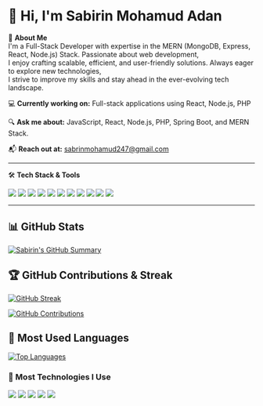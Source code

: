 # 👋 Hi, I'm Sabirin Mohamud Adan

🚀 **About Me**  
I'm a Full-Stack Developer with expertise in the MERN (MongoDB, Express, React, Node.js) Stack. Passionate about web development,  
I enjoy crafting scalable, efficient, and user-friendly solutions. Always eager to explore new technologies,  
I strive to improve my skills and stay ahead in the ever-evolving tech landscape.

💻 **Currently working on:** Full-stack applications using React, Node.js, PHP  

🔍 **Ask me about:** JavaScript, React, Node.js, PHP, Spring Boot, and MERN Stack.  

📬 **Reach out at:** sabrinmohamud247@gmail.com  

---

🛠 **Tech Stack & Tools**
<p align="left">
   <img src="https://img.shields.io/badge/HTML5-E34F26?style=flat&logo=html5&logoColor=white"/>
   <img src="https://img.shields.io/badge/CSS3-1572B6?style=flat&logo=css3&logoColor=white"/>
   <img src="https://img.shields.io/badge/JavaScript-F7DF1E?style=flat&logo=javascript&logoColor=black"/>
   <img src="https://img.shields.io/badge/React-61DAFB?style=flat&logo=react&logoColor=black"/>
   <img src="https://img.shields.io/badge/Node.js-339933?style=flat&logo=node.js&logoColor=white"/>
   <img src="https://img.shields.io/badge/Express.js-000000?style=flat&logo=express&logoColor=white"/>
   <img src="https://img.shields.io/badge/MongoDB-47A248?style=flat&logo=mongodb&logoColor=white"/>
   <img src="https://img.shields.io/badge/MySQL-4479A1?style=flat&logo=mysql&logoColor=white"/>
   <img src="https://img.shields.io/badge/PostgreSQL-336791?style=flat&logo=postgresql&logoColor=white"/>
   <img src="https://img.shields.io/badge/PHP-777BB4?style=flat&logo=php&logoColor=white"/>
   <img src="https://img.shields.io/badge/Spring%20Boot-6DB33F?style=flat&logo=spring-boot&logoColor=white"/>
</p>

---

## 📊 GitHub Stats  


[![Sabirin's GitHub Summary](https://github-profile-summary-cards.vercel.app/api/cards/profile-details?username=SabirinMohamudAdan&theme=radical)](https://github.com/vn7n24fzkq/github-profile-summary-cards)


 

## 🏆 GitHub Contributions & Streak  

[![GitHub Streak](https://github-readme-streak-stats.herokuapp.com/?user=SabirinMohamudAdan&theme=radical&ring=FF1493&fire=FF1493&currStreakLabel=FFD700)](https://git.io/streak-stats)



[![GitHub Contributions](https://github-readme-stats.vercel.app/api?username=SabirinMohamudAdan&show_icons=true&count_private=true&include_all_commits=true&theme=radical)](https://github.com/SabirinMohamudAdan)


## 📌 Most Used Languages  
 
[![Top Languages](https://github-readme-stats.vercel.app/api/top-langs/?username=SabirinMohamudAdan&layout=compact&theme=radical)](https://github.com/anuraghazra/github-readme-stats)




### 🚀 Most Technologies I Use  
<p align="left">
  <img src="https://img.shields.io/badge/JavaScript-F7DF1E?style=flat&logo=javascript&logoColor=black"/>
  <img src="https://img.shields.io/badge/Node.js-339933?style=flat&logo=node.js&logoColor=white"/>
  <img src="https://img.shields.io/badge/React-61DAFB?style=flat&logo=react&logoColor=black"/>
  <img src="https://img.shields.io/badge/Tailwind_CSS-38B2AC?style=flat&logo=tailwind-css&logoColor=white"/>
  <img src="https://img.shields.io/badge/MongoDB-47A248?style=flat&logo=mongodb&logoColor=white"/>
</p>
